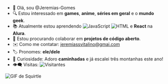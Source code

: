 - 🌟 Olá, sou @Jeremias-Gomes
- 🔍 Estou interessado em **games**, **anime**, **séries em geral** e o **mundo geek**.
- 📚 Atualmente estou aprendendo 
  ![JavaScript](https://img.shields.io/badge/JavaScript-FFD43B?style=flat-square&logo=javascript&logoColor=black) 
  ![HTML](https://img.shields.io/badge/HTML-E34F26?style=flat-square&logo=html5&logoColor=white) 
  e **React** na **Alura**.
- 🤝 Estou procurando colaborar em **projetos de código aberto**.
- ✉️ Como me contatar: [jeremiassvitalino@gmai.com](mailto:email@example.com)
- 🏷️ Pronomes: **ele/dele**
- 🎉 Curiosidade: Adoro **caminhadas** e já escalei três montanhas este ano!
- 👁️‍🗨️ Visitas: ![Visitantes](https://img.shields.io/badge/visitas-100-brightgreen)

![GIF de Squirtle](https://media.giphy.com/media/eSwGh3YK54JKU/giphy.gif)
